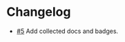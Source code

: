 # Changelog

- [#5] Add collected docs and badges.

[#5]: https://github.com/warehouseai/release-line/pull/5
